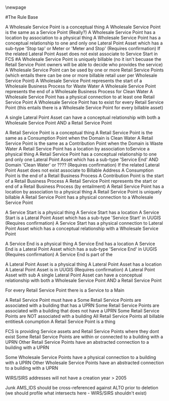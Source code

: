 \newpage

#The Rule Base

A Wholesale Service Point is a conceptual thing
A Wholesale Service Point is the same as a Service Point (Really?)
A Wholesale Service Point has a location by association to a physical thing
A Wholesale Service Point has a conceptual relationship to one and only one Lateral Point Asset which has a sub-type 'Stop tap' or Meter or 'Meter and Stop' (Requires confirmation)
	If the related Lateral Point Asset does not exist associate to Service Start in FCS
#A Wholesale Service Point is uniquely billable (no it isn't becuase the Retail Service Point owners will be able to decide who provides the service)
A Wholesale Service Point can be used by one or more Retail Service Points (which entails there can be one or more billable retail user per Wholesale Service Point)
A Wholesale Service Point represents the start of a Wholesale Business Process for Waste Water
A Wholesale Service Point represents the end of a Wholesale Business Process for Clean Water
A Wholesale Service Point has a physical connection to at least one Retail Service Point
A Wholesale Service Point has to exist for every Retail Service Point (this entails there is a Wholesale Service Point for every billable asset)

A single Lateral Point Asset can have a conceptual relationship with both a Wholesale Service Point AND a Retail Service Point 

A Retail Service Point is a conceptual thing
A Retail Service Point is the same as a Consumption Point when the Domain is Clean Water
A Retail Service Point is the same as a Contribution Point when the Domain is Waste Water
A Retail Service Point has a location by association toService a physical thing
A Retail Service Point has a conceptual relationship to one and only one Lateral Point Asset which has a sub-type 'Service End' AND Domain 'Clean Water' or ???? (Requires confirmation)
	If the related Lateral Point Asset does not exist associate to Billable Address
A Consumption Point is the end of a Retail Business Process
A Contribution Point is the start of a Retail Business Process
	A Retail Service Point represents the start or end of a Retail Business Process (by entailment)
A Retail Service Point has a location by association to a physical thing
A Retail Service Point is uniquely billable
A Retail Service Point has a physical connection to a Wholesale Service Point

A Service Start is a physical thing
A Service Start has a location
A Service Start is a Lateral Point Asset which has a sub-type 'Service Start' in UUGIS (Requires confirmation)
A Service Start has a physical connection to Lateral Point Asset which has a conceptual relationship with a Wholesale Service Point

A Service End is a physical thing
A Service End has a location
A Service End is a Lateral Point Asset which has a sub-type 'Service End' in UUGIS (Requires confirmation)
A Service End is part of the 

A Lateral Point Asset is a physical thing
A Lateral Point Asset has a location
A Lateral Point Asset is in UUGIS (Requires confirmation)
A Lateral Point Asset with sub
A single Lateral Point Asset can have a conceptual relationship with both a Wholesale Service Point AND a Retail Service Point 

For every Retail Service Point there is a Service to a Main

A Retail Service Point must have a 
Some Retail Service Points are associated with a building that has a UPRN
Some Retail Service Points are associated with a building that does not have a UPRN
Some Retail Service Points are NOT associated with a building
All Retail Service Points all billable entitiesA conumption 
A Retail Service Point is a thing

FCS is providing Service assets and Retail Service Points where they dont exist
Some Retail Service Points are within or connected to a building with a UPRN
Other Retail Service Points  have an abstracted connection to a building with a UPRN

Some Wholesale Service Points have a physical connection to a building with a UPRN
Other Wholesale Service Points have an abstracted connection to a building with a UPRN

WIRS/SIRS addresses will not have a creation year > 2005

Junk AMS_IDS should be cross-referenced against ALTO prior to deletion (we should profile what intersects here - WIRS/SIRS shouldn't exist)
